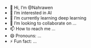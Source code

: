 - 👋 Hi, I’m @Nahrawen
- 👀 I’m interested in AI
- 🌱 I’m currently learning deep learning
- 💞️ I’m looking to collaborate on ...
- 📫 How to reach me ...
- 😄 Pronouns: ...
- ⚡ Fun fact: ...

<!---
Nahrawen/Nahrawen is a ✨ special ✨ repository because its `README.md` (this file) appears on your GitHub profile.
You can click the Preview link to take a look at your changes.
--->
